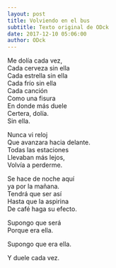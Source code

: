 ```yaml
---
layout: post
title: Volviendo en el bus
subtitle: Texto original de ODck
date: 2017-12-10 05:06:00
author: ODck
---
```


Me dolía cada vez,  
Cada cerveza sin ella  
Cada estrella sin ella  
Cada frío sin ella  
Cada canción  
Como una fisura  
En donde más duele  
Certera, dolía.  
Sin ella.  

Nunca vi reloj  
Que avanzara hacia delante.  
Todas las estaciones  
Llevaban más lejos,  
Volvía a perderme.  

Se hace de noche aquí  
ya por la mañana.  
Tendrá que ser así  
Hasta que la aspirina  
De café haga su efecto.  

Supongo que será  
Porque era ella.  

Supongo que era ella.  

Y duele cada vez.  